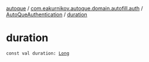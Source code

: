 [autoque](../../index.md) / [com.eakurnikov.autoque.domain.autofill.auth](../index.md) / [AutoQueAuthentication](index.md) / [duration](./duration.md)

# duration

`const val duration: `[`Long`](https://kotlinlang.org/api/latest/jvm/stdlib/kotlin/-long/index.html)